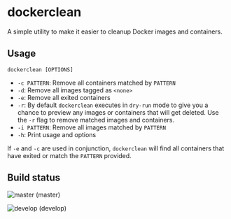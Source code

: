 # dockerclean
A simple utility to make it easier to cleanup Docker images and containers.

## Usage
`dockerclean [OPTIONS]`

- `-c PATTERN`: Remove all containers matched by `PATTERN`
- `-d`: Remove all images tagged as `<none>`
- `-e`: Remove all exited containers
- `-r`: By default `dockerclean` executes in `dry-run` mode to give you a chance
  to preview any images or containers that will get deleted. Use the `-r` flag
  to remove matched images and containers.
- `-i PATTERN`: Remove all images matched by `PATTERN`
- `-h`: Print usage and options

If `-e` and `-c` are used in conjunction, `dockerclean` will find all containers
that have exited or match the `PATTERN` provided.

## Build status
![master](https://circleci.com/gh/michael-yx-wu/dockerclean/tree/master.png?style=shield&circle-token=810386c47ffeb705bf8c4e52a88c0d2177e82230) (master)

![develop](https://circleci.com/gh/michael-yx-wu/dockerclean/tree/develop.png?style=shield&circle-token=810386c47ffeb705bf8c4e52a88c0d2177e82230) (develop)
